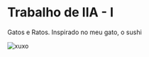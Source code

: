 # Trabalho de IIA - I
Gatos e Ratos.
Inspirado no meu gato, o sushi

![xuxo](https://i.imgur.com/dDR4cre.png)
